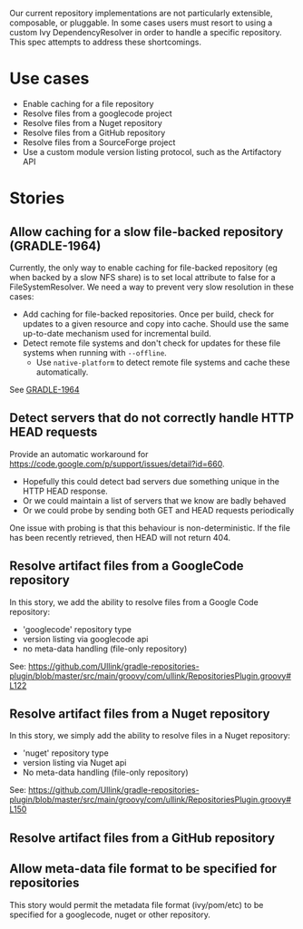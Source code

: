 Our current repository implementations are not particularly extensible, composable, or pluggable. In some cases users must resort
to using a custom Ivy DependencyResolver in order to handle a specific repository. This spec attempts to address these shortcomings.

# Use cases

- Enable caching for a file repository
- Resolve files from a googlecode project
- Resolve files from a Nuget repository
- Resolve files from a GitHub repository
- Resolve files from a SourceForge project
- Use a custom module version listing protocol, such as the Artifactory API

# Stories

## Allow caching for a slow file-backed repository (GRADLE-1964)

Currently, the only way to enable caching for file-backed repository (eg when backed by a slow NFS share) is to set local attribute to false for a FileSystemResolver.
We need a way to prevent very slow resolution in these cases:

* Add caching for file-backed repositories. Once per build, check for updates to a given resource and copy into cache. Should use the same
up-to-date mechanism used for incremental build.
* Detect remote file systems and don't check for updates for these file systems when running with `--offline`.
    * Use `native-platform` to detect remote file systems and cache these automatically.

See [GRADLE-1964](http://issues.gradle.org/browse/GRADLE-1964)

## Detect servers that do not correctly handle HTTP HEAD requests

Provide an automatic workaround for https://code.google.com/p/support/issues/detail?id=660.

- Hopefully this could detect bad servers due something unique in the HTTP HEAD response.
- Or we could maintain a list of servers that we know are badly behaved
- Or we could probe by sending both GET and HEAD requests periodically

One issue with probing is that this behaviour is non-deterministic. If the file has been recently retrieved, then HEAD will not return 404.

## Resolve artifact files from a GoogleCode repository

In this story, we add the ability to resolve files from a Google Code repository:

* 'googlecode' repository type
* version listing via googlecode api
* no meta-data handling (file-only repository)

See: https://github.com/Ullink/gradle-repositories-plugin/blob/master/src/main/groovy/com/ullink/RepositoriesPlugin.groovy#L122

## Resolve artifact files from a Nuget repository

In this story, we simply add the ability to resolve files in a Nuget repository:

* 'nuget' repository type
* version listing via Nuget api
* No meta-data handling (file-only repository)

See: https://github.com/Ullink/gradle-repositories-plugin/blob/master/src/main/groovy/com/ullink/RepositoriesPlugin.groovy#L150

## Resolve artifact files from a GitHub repository

## Allow meta-data file format to be specified for repositories

This story would permit the metadata file format (ivy/pom/etc) to be specified for a googlecode, nuget or other repository.


